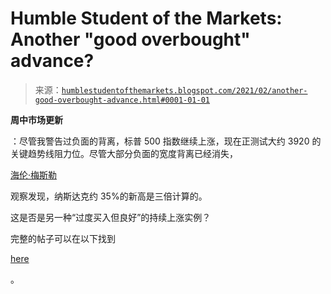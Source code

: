 <!--yml

类别：未分类

date: 2024-05-18 02:04:48

-->

# Humble Student of the Markets: Another "good overbought" advance?

> 来源：[`humblestudentofthemarkets.blogspot.com/2021/02/another-good-overbought-advance.html#0001-01-01`](https://humblestudentofthemarkets.blogspot.com/2021/02/another-good-overbought-advance.html#0001-01-01)

**周中市场更新**

：尽管我警告过负面的背离，标普 500 指数继续上涨，现在正测试大约 3920 的关键趋势线阻力位。尽管大部分负面的宽度背离已经消失，

[海伦·梅斯勒](https://twitter.com/hmeisler/status/1359113736120901634)

观察发现，纳斯达克约 35%的新高是三倍计算的。

这是否是另一种“过度买入但良好”的持续上涨实例？

完整的帖子可以在以下找到

[here](https://humblestudentofthemarkets.com/2021/02/10/another-good-overbought-advance/)

。
